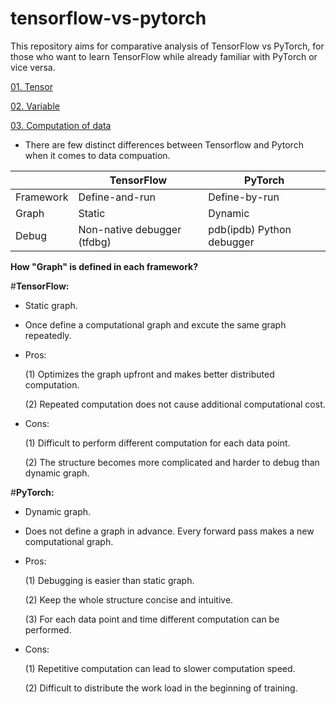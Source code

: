# tensorflow-vs-pytorch

This repository aims for comparative analysis of TensorFlow vs PyTorch, for those who want to learn TensorFlow while already familiar with PyTorch or vice versa.

[01. Tensor](https://github.com/tango4j/tensorflow-vs-pytorch/blob/master/01_tensor.ipynb)

[02. Variable](https://github.com/tango4j/tensorflow-vs-pytorch/blob/master/02_variable.ipynb)

[03. Computation of data](https://github.com/tango4j/tensorflow-vs-pytorch/blob/master/03_computation_of_data.ipynb)


- There are few distinct differences between Tensorflow and Pytorch when it comes to data compuation.


|               | TensorFlow      | PyTorch        |
|---------------|-----------------|----------------|
| Framework     | Define-and-run  | Define-by-run  |
| Graph         | Static | Dynamic|
| Debug         | Non-native debugger (tfdbg) |pdb(ipdb) Python debugger|

**How "Graph" is defined in each framework?**

#**TensorFlow:** 

- Static graph.

- Once define a computational graph and excute the same graph repeatedly.

- Pros: 

    (1) Optimizes the graph upfront and makes better distributed computation.
    
    (2) Repeated computation does not cause additional computational cost.


- Cons: 

    (1) Difficult to perform different computation for each data point.
    
    (2) The structure becomes more complicated and harder to debug than dynamic graph. 


#**PyTorch:** 

- Dynamic graph.

- Does not define a graph in advance. Every forward pass makes a new computational graph.

- Pros: 

    (1) Debugging is easier than static graph.
    
    (2) Keep the whole structure concise and intuitive. 
    
    (3) For each data point and time different computation can be performed.
    
    
- Cons: 

    (1) Repetitive computation can lead to slower computation speed. 
    
    (2) Difficult to distribute the work load in the beginning of training.
    
   
